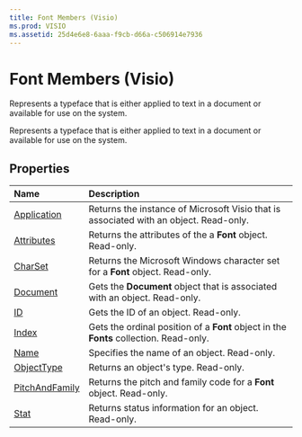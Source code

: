 ```yaml
---
title: Font Members (Visio)
ms.prod: VISIO
ms.assetid: 25d4e6e8-6aaa-f9cb-d66a-c506914e7936
---
```



# Font Members (Visio)
Represents a typeface that is either applied to text in a document or available for use on the system.

Represents a typeface that is either applied to text in a document or available for use on the system.


## Properties



|**Name**|**Description**|
|:-----|:-----|
|[Application](font-application-property-visio.md)|Returns the instance of Microsoft Visio that is associated with an object. Read-only.|
|[Attributes](font-attributes-property-visio.md)|Returns the attributes of the a  **Font** object. Read-only.|
|[CharSet](font-charset-property-visio.md)|Returns the Microsoft Windows character set for a  **Font** object. Read-only.|
|[Document](font-document-property-visio.md)|Gets the  **Document** object that is associated with an object. Read-only.|
|[ID](font-id-property-visio.md)|Gets the ID of an object. Read-only.|
|[Index](font-index-property-visio.md)|Gets the ordinal position of a  **Font** object in the **Fonts** collection. Read-only.|
|[Name](font-name-property-visio.md)|Specifies the name of an object. Read-only.|
|[ObjectType](font-objecttype-property-visio.md)|Returns an object's type. Read-only.|
|[PitchAndFamily](font-pitchandfamily-property-visio.md)|Returns the pitch and family code for a  **Font** object. Read-only.|
|[Stat](font-stat-property-visio.md)|Returns status information for an object. Read-only.|

